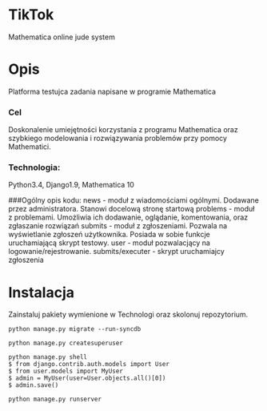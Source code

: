 # TikTok
Mathematica online jude system

# Opis 
Platforma testujca zadania napisane w programie Mathematica

### Cel
Doskonalenie umiejętności korzystania z programu Mathematica oraz szybkiego modelowania i rozwiązywania problemów przy pomocy Mathematici. 

### Technologia:
Python3.4, Django1.9, Mathematica 10

###Ogólny opis kodu:
news - moduł z wiadomościami ogólnymi. Dodawane przez administratora. Stanowi docelową stronę startową 
problems - moduł z problemami. Umożliwia ich dodawanie, oglądanie, komentowania, oraz zgłaszanie rozwiązań
submits - moduł z zgłoszeniami. Pozwala na wyświetlanie zgłoszeń użytkownika. Posiada w sobie funkcje uruchamiającą skrypt testowy.
user - moduł pozwalacjący na logowanie/rejestrowanie.
submits/executer - skrypt uruchamiajcy zgłoszenia


# Instalacja 
Zainstaluj pakiety wymienione w Technologi oraz skolonuj repozytorium.

`python manage.py migrate --run-syncdb`

`python manage.py createsuperuser`

```
python manage.py shell
$ from django.contrib.auth.models import User
$ from user.models import MyUser
$ admin = MyUser(user=User.objects.all()[0])
$ admin.save()
```



`python manage.py runserver`



